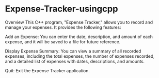 # Expense-Tracker-usingcpp
Overview
This C++ program, "Expense Tracker," allows you to record and manage your expenses. It provides the following features:

Add an Expense: You can enter the date, description, and amount of each expense, and it will be saved to a file for future reference.

Display Expense Summary: You can view a summary of all recorded expenses, including the total expenses, the number of expenses recorded, and a detailed list of expenses with dates, descriptions, and amounts.

Quit: Exit the Expense Tracker application.
